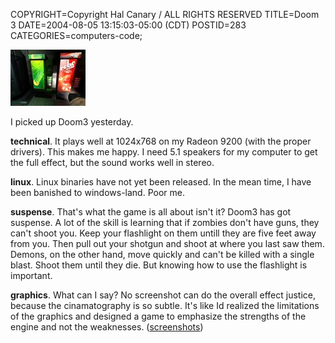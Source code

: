 COPYRIGHT=Copyright Hal Canary / ALL RIGHTS RESERVED
TITLE=Doom 3
DATE=2004-08-05 13:15:03-05:00 (CDT)
POSTID=283
CATEGORIES=computers-code;

[![[]](/images/thumb/2004-08-04_shot00001.jpg)](/p/doom)

I picked up Doom3 yesterday.

**technical**. It plays well at 1024x768 on my Radeon 9200 (with the proper drivers). This makes me happy. I need 5.1 speakers for my computer to get the full effect, but the sound works well in stereo.

**linux**. Linux binaries have not yet been released. In the mean time, I have been banished to windows-land. Poor me.

**suspense**. That's what the game is all about isn't it? Doom3 has got suspense. A lot of the skill is learning that if zombies don't have guns, they can't shoot you. Keep your flashlight on them untill they are five feet away from you. Then pull out your shotgun and shoot at where you last saw them. Demons, on the other hand, move quickly and can't be killed with a single blast. Shoot them until they die. But knowing how to use the flashlight is important.

**graphics**. What can I say? No screenshot can do the overall effect justice, because the cinamatography is so subtle. It's like Id realized the limitations of the graphics and designed a game to emphasize the strengths of the engine and not the weaknesses. ([screenshots](/p/doom))
